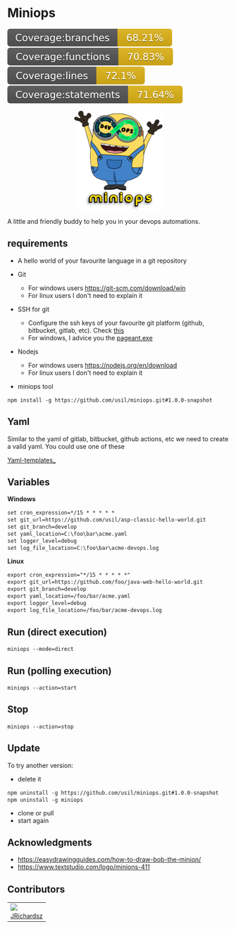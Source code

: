 # Miniops

<p float="left">
  <img src="./coverage/branches.svg">
  <img src="./coverage/functions.svg">
  <img src="./coverage/lines.svg">
  <img src="./coverage/statements.svg">
</p>


<p align="center">
  <img src="./.assets/logo.png" width=200 ></img>
</p>



A little and friendly buddy to help you in your devops automations.

## requirements

- A  hello world  of your favourite language in a git repository

- Git
  - For windows users https://git-scm.com/download/win
  - For linux users I don't need to explain it

- SSH for git
  - Configure the ssh keys of your favourite git platform (github, bitbucket, gitlab, etc). Check [this](https://gist.github.com/jrichardsz/cfed8ee22ac89c04b6e85cb84dd66617)
  - For windows, I advice you the [pageant.exe](https://www.chiark.greenend.org.uk/~sgtatham/putty/latest.html)

- Nodejs
  - For windows users https://nodejs.org/en/download
  - For linux users I don't need to explain it

- miniops tool

```
npm install -g https://github.com/usil/miniops.git#1.0.0-snapshot
```

## Yaml

Similar to the yaml of gitlab, bitbucket, github actions, etc we need to create a valid yaml. You could use one of these

[Yaml-templates_](https://github.com/usil/miniops/wiki/Yaml-templates_)


## Variables

**Windows**

```
set cron_expression=*/15 * * * * *
set git_url=https://github.com/usil/asp-classic-hello-world.git
set git_branch=develop
set yaml_location=C:\foo\bar\acme.yaml
set logger_level=debug
set log_file_location=C:\foo\bar\acme-devops.log
```

**Linux**

```
export cron_expression="*/15 * * * * *"
export git_url=https://github.com/foo/java-web-hello-world.git
export git_branch=develop
export yaml_location=/foo/bar/acme.yaml
export logger_level=debug
export log_file_location=/foo/bar/acme-devops.log
```

## Run (direct execution)

```
miniops --mode=direct
```

## Run (polling execution)

```
miniops --action=start
```

## Stop

```
miniops --action=stop
```

## Update

To try another version:

- delete it

```
npm uninstall -g https://github.com/usil/miniops.git#1.0.0-snapshot
npm uninstall -g miniops
```

- clone or pull
- start again

## Acknowledgments

- https://easydrawingguides.com/how-to-draw-bob-the-minion/
- https://www.textstudio.com/logo/minions-411

## Contributors

<table>
  <tbody>    
    <td>
      <img src="https://avatars0.githubusercontent.com/u/3322836?s=460&v=4" width="100px;"/>
      <br />
      <label><a href="http://jrichardsz.github.io/">JRichardsz</a></label>
      <br />
    </td>
  </tbody>
</table>